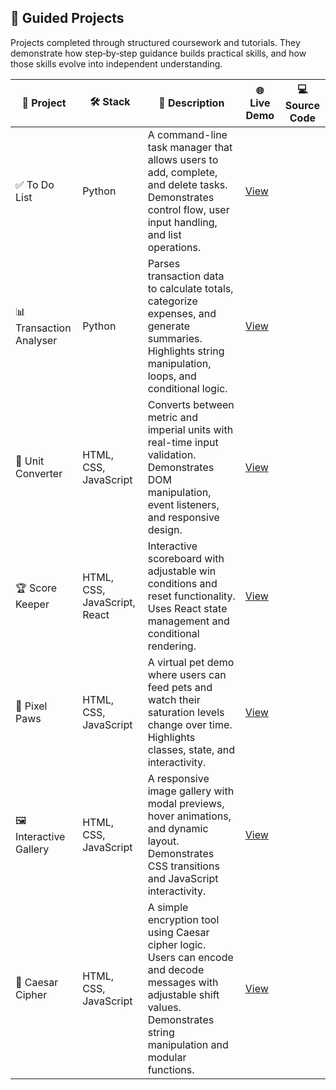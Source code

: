 ## 📘 Guided Projects

Projects completed through structured coursework and tutorials. They demonstrate how step‑by‑step guidance builds practical skills, and how those skills evolve into independent understanding.


| 🧩 Project             | 🛠️ Stack                     | 📄 Description                                                                 | 🌐 Live Demo | 💻 Source Code |
|------------------------|-------------------------------|--------------------------------------------------------------------------------|--------------|----------------|
| ✅ To Do List          | Python                        | A command-line task manager that allows users to add, complete, and delete tasks. Demonstrates control flow, user input handling, and list operations. | [View](https://musman-uk.github.io/live-demos/todo-list/index.html) |                |
| 📊 Transaction Analyser | Python                       | Parses transaction data to calculate totals, categorize expenses, and generate summaries. Highlights string manipulation, loops, and conditional logic. | [View](https://musman-uk.github.io/live-demos/transaction-analyser/index.html) |                |
| 🔢 Unit Converter      | HTML, CSS, JavaScript         | Converts between metric and imperial units with real-time input validation. Demonstrates DOM manipulation, event listeners, and responsive design. | [View](https://musman-uk.github.io/live-demos/unit-converter/index.html) |                |
| 🏆 Score Keeper        | HTML, CSS, JavaScript, React  | Interactive scoreboard with adjustable win conditions and reset functionality. Uses React state management and conditional rendering. | [View](https://musman-uk.github.io/live-demos/score-keeper/index.html) |                |
| 🐾 Pixel Paws          | HTML, CSS, JavaScript         | A virtual pet demo where users can feed pets and watch their saturation levels change over time. Highlights classes, state, and interactivity. | [View](https://musman-uk.github.io/live-demos/pixel-paws/index.html) |                |
| 🖼️ Interactive Gallery | HTML, CSS, JavaScript         | A responsive image gallery with modal previews, hover animations, and dynamic layout. Demonstrates CSS transitions and JavaScript interactivity. | [View](https://musman-uk.github.io/live-demos/interactive-gallery/index.html) |                |
| 🔐 Caesar Cipher       | HTML, CSS, JavaScript         | A simple encryption tool using Caesar cipher logic. Users can encode and decode messages with adjustable shift values. Demonstrates string manipulation and modular functions. | [View](https://musman-uk.github.io/live-demos/caesar-cipher/index.html) |                |
